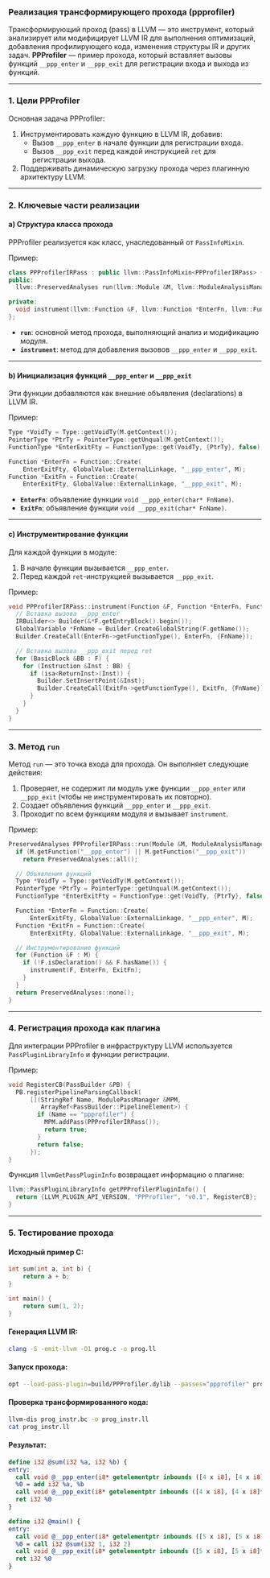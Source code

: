 ### Реализация трансформирующего прохода (ppprofiler)

Трансформирующий проход (pass) в LLVM — это инструмент, который анализирует или модифицирует LLVM IR для выполнения оптимизаций, добавления профилирующего кода, изменения структуры IR и других задач. **PPProfiler** — пример прохода, который вставляет вызовы функций `__ppp_enter` и `__ppp_exit` для регистрации входа и выхода из функций.

---

### 1. **Цели PPProfiler**

Основная задача PPProfiler:
1. Инструментировать каждую функцию в LLVM IR, добавив:
   - Вызов `__ppp_enter` в начале функции для регистрации входа.
   - Вызов `__ppp_exit` перед каждой инструкцией `ret` для регистрации выхода.
2. Поддерживать динамическую загрузку прохода через плагинную архитектуру LLVM.

---

### 2. **Ключевые части реализации**

#### a) Структура класса прохода
PPProfiler реализуется как класс, унаследованный от `PassInfoMixin`.

Пример:
```cpp
class PPProfilerIRPass : public llvm::PassInfoMixin<PPProfilerIRPass> {
public:
  llvm::PreservedAnalyses run(llvm::Module &M, llvm::ModuleAnalysisManager &AM);

private:
  void instrument(llvm::Function &F, llvm::Function *EnterFn, llvm::Function *ExitFn);
};
```

- **`run`**: основной метод прохода, выполняющий анализ и модификацию модуля.
- **`instrument`**: метод для добавления вызовов `__ppp_enter` и `__ppp_exit`.

---

#### b) Инициализация функций `__ppp_enter` и `__ppp_exit`

Эти функции добавляются как внешние объявления (declarations) в LLVM IR.

Пример:
```cpp
Type *VoidTy = Type::getVoidTy(M.getContext());
PointerType *PtrTy = PointerType::getUnqual(M.getContext());
FunctionType *EnterExitFty = FunctionType::get(VoidTy, {PtrTy}, false);

Function *EnterFn = Function::Create(
    EnterExitFty, GlobalValue::ExternalLinkage, "__ppp_enter", M);
Function *ExitFn = Function::Create(
    EnterExitFty, GlobalValue::ExternalLinkage, "__ppp_exit", M);
```

- **`EnterFn`**: объявление функции `void __ppp_enter(char* FnName)`.
- **`ExitFn`**: объявление функции `void __ppp_exit(char* FnName)`.

---

#### c) Инструментирование функции

Для каждой функции в модуле:
1. В начале функции вызывается `__ppp_enter`.
2. Перед каждой `ret`-инструкцией вызывается `__ppp_exit`.

Пример:
```cpp
void PPProfilerIRPass::instrument(Function &F, Function *EnterFn, Function *ExitFn) {
  // Вставка вызова __ppp_enter
  IRBuilder<> Builder(&*F.getEntryBlock().begin());
  GlobalVariable *FnName = Builder.CreateGlobalString(F.getName());
  Builder.CreateCall(EnterFn->getFunctionType(), EnterFn, {FnName});

  // Вставка вызова __ppp_exit перед ret
  for (BasicBlock &BB : F) {
    for (Instruction &Inst : BB) {
      if (isa<ReturnInst>(Inst)) {
        Builder.SetInsertPoint(&Inst);
        Builder.CreateCall(ExitFn->getFunctionType(), ExitFn, {FnName});
      }
    }
  }
}
```

---

### 3. **Метод `run`**

Метод `run` — это точка входа для прохода. Он выполняет следующие действия:
1. Проверяет, не содержит ли модуль уже функции `__ppp_enter` или `__ppp_exit` (чтобы не инструментировать их повторно).
2. Создает объявления функций `__ppp_enter` и `__ppp_exit`.
3. Проходит по всем функциям модуля и вызывает `instrument`.

Пример:
```cpp
PreservedAnalyses PPProfilerIRPass::run(Module &M, ModuleAnalysisManager &AM) {
  if (M.getFunction("__ppp_enter") || M.getFunction("__ppp_exit"))
    return PreservedAnalyses::all();

  // Объявления функций
  Type *VoidTy = Type::getVoidTy(M.getContext());
  PointerType *PtrTy = PointerType::getUnqual(M.getContext());
  FunctionType *EnterExitFty = FunctionType::get(VoidTy, {PtrTy}, false);

  Function *EnterFn = Function::Create(
      EnterExitFty, GlobalValue::ExternalLinkage, "__ppp_enter", M);
  Function *ExitFn = Function::Create(
      EnterExitFty, GlobalValue::ExternalLinkage, "__ppp_exit", M);

  // Инструментирование функций
  for (Function &F : M) {
    if (!F.isDeclaration() && F.hasName()) {
      instrument(F, EnterFn, ExitFn);
    }
  }
  return PreservedAnalyses::none();
}
```

---

### 4. **Регистрация прохода как плагина**

Для интеграции PPProfiler в инфраструктуру LLVM используется `PassPluginLibraryInfo` и функции регистрации.

Пример:
```cpp
void RegisterCB(PassBuilder &PB) {
  PB.registerPipelineParsingCallback(
      [](StringRef Name, ModulePassManager &MPM,
         ArrayRef<PassBuilder::PipelineElement>) {
        if (Name == "ppprofiler") {
          MPM.addPass(PPProfilerIRPass());
          return true;
        }
        return false;
      });
}
```

Функция `llvmGetPassPluginInfo` возвращает информацию о плагине:
```cpp
llvm::PassPluginLibraryInfo getPPProfilerPluginInfo() {
  return {LLVM_PLUGIN_API_VERSION, "PPProfiler", "v0.1", RegisterCB};
}
```

---

### 5. **Тестирование прохода**

#### Исходный пример C:
```c
int sum(int a, int b) {
    return a + b;
}

int main() {
    return sum(1, 2);
}
```

#### Генерация LLVM IR:
```bash
clang -S -emit-llvm -O1 prog.c -o prog.ll
```

#### Запуск прохода:
```bash
opt --load-pass-plugin=build/PPProfiler.dylib --passes="ppprofiler" prog.ll -o prog_instr.bc
```

#### Проверка трансформированного кода:
```bash
llvm-dis prog_instr.bc -o prog_instr.ll
cat prog_instr.ll
```

#### Результат:
```llvm
define i32 @sum(i32 %a, i32 %b) {
entry:
  call void @__ppp_enter(i8* getelementptr inbounds ([4 x i8], [4 x i8]* @.str, i32 0, i32 0))
  %0 = add i32 %a, %b
  call void @__ppp_exit(i8* getelementptr inbounds ([4 x i8], [4 x i8]* @.str, i32 0, i32 0))
  ret i32 %0
}

define i32 @main() {
entry:
  call void @__ppp_enter(i8* getelementptr inbounds ([5 x i8], [5 x i8]* @.str.1, i32 0, i32 0))
  %0 = call i32 @sum(i32 1, i32 2)
  call void @__ppp_exit(i8* getelementptr inbounds ([5 x i8], [5 x i8]* @.str.1, i32 0, i32 0))
  ret i32 %0
}
```

